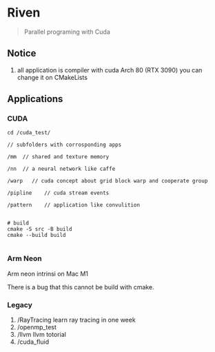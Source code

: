 # Riven 

> Parallel programing with Cuda

## Notice

1. all application is compiler with cuda Arch 80 (RTX 3090) you can change it on CMakeLists

## Applications

### CUDA
```
cd /cuda_test/

// subfolders with corrosponding apps

/mm  // shared and texture memory

/nn  // a neural network like caffe

/warp   // cuda concept about grid block warp and cooperate group

/pipline    // cuda stream events 

/pattern    // application like convulition


# build
cmake -S src -B build
cmake --build build


```

### Arm Neon

Arm neon  intrinsi on Mac M1

There is a bug that this cannot be build with cmake.


### Legacy

1. /RayTracing learn ray tracing in one week
2. /openmp_test 
3. /llvm llvm totorial
3. /cuda_fluid 